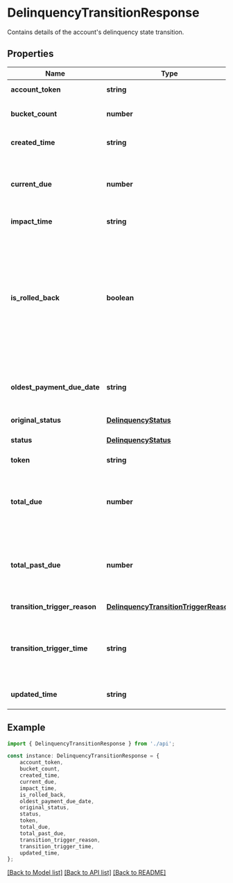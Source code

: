 # DelinquencyTransitionResponse

Contains details of the account\'s delinquency state transition.

## Properties

Name | Type | Description | Notes
------------ | ------------- | ------------- | -------------
**account_token** | **string** | Unique identifier of the credit account. | [default to undefined]
**bucket_count** | **number** | Number of buckets for the account after the triggering event occurred. | [optional] [default to undefined]
**created_time** | **string** | Date and time when the delinquency state transition was created on Marqeta\&#39;s credit platform, in UTC. | [default to undefined]
**current_due** | **number** | Current amount that is due after the triggering event occurred.  Equivalent to &#x60;current_due&#x60; for the account\&#39;s most recent delinquency bucket. To retrieve delinquency buckets for an account, send a &#x60;GET&#x60; request to &#x60;/credit/accounts/{account_token}/delinquencystate&#x60;. | [optional] [default to undefined]
**impact_time** | **string** | Date and time when the triggering event impacted the account, in UTC. | [default to undefined]
**is_rolled_back** | **boolean** | A value of &#x60;true&#x60; indicates that the system invalidated and rolled back the delinquency transition.  This is a temporary field that allows Marqeta to handle occasional cases of out-of-order processing. This can occur when two delinquency state transition webhooks are sent near-simultaneously.  For example, if a credit and a payment that bring an account current are made around the same time, two delinquency state transitions are sent very close together. In these cases, one of the transitions is rolled back and invalidated. For the transition that is rolled back, &#x60;is_rolled_back&#x60; is &#x60;true&#x60; and the transition should be ignored.  This field is temporary and to be deprecated when out-of-order processing is addressed in a future release. | [default to undefined]
**oldest_payment_due_date** | **string** | Payment due date of the account\&#39;s oldest delinquency bucket, in UTC.  Useful when used with the delinquency state transition\&#39;s &#x60;created_time&#x60; to determine the total number of days a payment is past due. | [optional] [default to undefined]
**original_status** | [**DelinquencyStatus**](DelinquencyStatus.md) |  | [default to undefined]
**status** | [**DelinquencyStatus**](DelinquencyStatus.md) |  | [default to undefined]
**token** | **string** | Unique identifier of the delinquency state transition. | [default to undefined]
**total_due** | **number** | Total amount that is due after the triggering event occurred; the sum of &#x60;total_past_due&#x60; and &#x60;current_due&#x60;.  Equivalent to &#x60;total_due&#x60; for the account\&#39;s most recent delinquency bucket. To retrieve delinquency buckets for an account, send a &#x60;GET&#x60; request to &#x60;/credit/accounts/{account_token}/delinquencystate&#x60;. | [optional] [default to undefined]
**total_past_due** | **number** | Total amount that is past due after the triggering event occurred.  Equivalent to &#x60;past_due_carried_forward&#x60; for the account\&#39;s most recent delinquency bucket. To retrieve delinquency buckets for an account, send a &#x60;GET&#x60; request to &#x60;/credit/accounts/{account_token}/delinquencystate&#x60;. | [optional] [default to undefined]
**transition_trigger_reason** | [**DelinquencyTransitionTriggerReason**](DelinquencyTransitionTriggerReason.md) |  | [default to undefined]
**transition_trigger_time** | **string** | Date and time when the triggering event caused the account\&#39;s delinquency state to transition, in UTC.  For &lt;&lt;/core-api/credit-account-journal-entries, journal entries&gt;&gt;, equivalent to &#x60;request_time&#x60;. For &lt;&lt;/core-api/credit-account-statements#listStatementJournalEntries, statement journal entries&gt;&gt;, equivalent to &#x60;impact_time&#x60;, | [default to undefined]
**updated_time** | **string** | Date and time when the delinquency state transition was last updated on Marqeta\&#39;s credit platform, in UTC. | [optional] [default to undefined]

## Example

```typescript
import { DelinquencyTransitionResponse } from './api';

const instance: DelinquencyTransitionResponse = {
    account_token,
    bucket_count,
    created_time,
    current_due,
    impact_time,
    is_rolled_back,
    oldest_payment_due_date,
    original_status,
    status,
    token,
    total_due,
    total_past_due,
    transition_trigger_reason,
    transition_trigger_time,
    updated_time,
};
```

[[Back to Model list]](../README.md#documentation-for-models) [[Back to API list]](../README.md#documentation-for-api-endpoints) [[Back to README]](../README.md)

